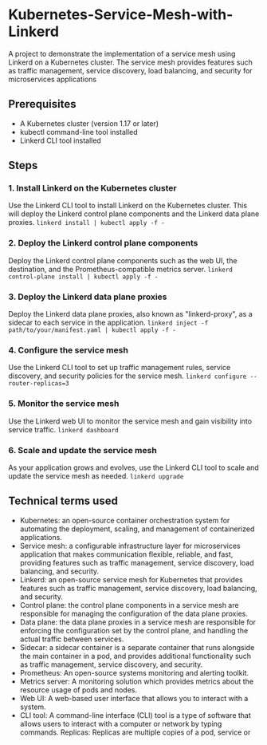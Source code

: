 # Kubernetes-Service-Mesh-with-Linkerd
A project to demonstrate the implementation of a service mesh using Linkerd on a Kubernetes cluster. The service mesh provides features such as traffic management, service discovery, load balancing, and security for microservices applications

## Prerequisites
- A Kubernetes cluster (version 1.17 or later)
- kubectl command-line tool installed
- Linkerd CLI tool installed

## Steps
### 1. Install Linkerd on the Kubernetes cluster
Use the Linkerd CLI tool to install Linkerd on the Kubernetes cluster. This will deploy the Linkerd control plane components and the Linkerd data plane proxies. `linkerd install | kubectl apply -f -`

### 2. Deploy the Linkerd control plane components
Deploy the Linkerd control plane components such as the web UI, the destination, and the Prometheus-compatible metrics server.  `linkerd control-plane install | kubectl apply -f -`

### 3. Deploy the Linkerd data plane proxies
Deploy the Linkerd data plane proxies, also known as "linkerd-proxy", as a sidecar to each service in the application. `linkerd inject -f path/to/your/manifest.yaml | kubectl apply -f -`

### 4. Configure the service mesh
Use the Linkerd CLI tool to set up traffic management rules, service discovery, and security policies for the service mesh. `linkerd configure --router-replicas=3`

### 5. Monitor the service mesh
Use the Linkerd web UI to monitor the service mesh and gain visibility into service traffic. `linkerd dashboard`


### 6. Scale and update the service mesh
As your application grows and evolves, use the Linkerd CLI tool to scale and update the service mesh as needed. `linkerd upgrade`


## Technical terms used
* Kubernetes: an open-source container orchestration system for automating the deployment, scaling, and management of containerized applications.
* Service mesh: a configurable infrastructure layer for microservices application that makes communication flexible, reliable, and fast, providing features such as traffic management, service discovery, load balancing, and security.
* Linkerd: an open-source service mesh for Kubernetes that provides features such as traffic management, service discovery, load balancing, and security.
* Control plane: the control plane components in a service mesh are responsible for managing the configuration of the data plane proxies.
* Data plane: the data plane proxies in a service mesh are responsible for enforcing the configuration set by the control plane, and handling the actual traffic between services.
* Sidecar: a sidecar container is a separate container that runs alongside the main container in a pod, and provides additional functionality such as traffic management, service discovery, and security.
* Prometheus: An open-source systems monitoring and alerting toolkit.
* Metrics server: A monitoring solution which provides metrics about the resource usage of pods and nodes.
* Web UI: A web-based user interface that allows you to interact with a system.
* CLI tool: A command-line interface (CLI) tool is a type of software that allows users to interact with a computer or network by typing commands.
Replicas: Replicas are multiple copies of a pod, service or
